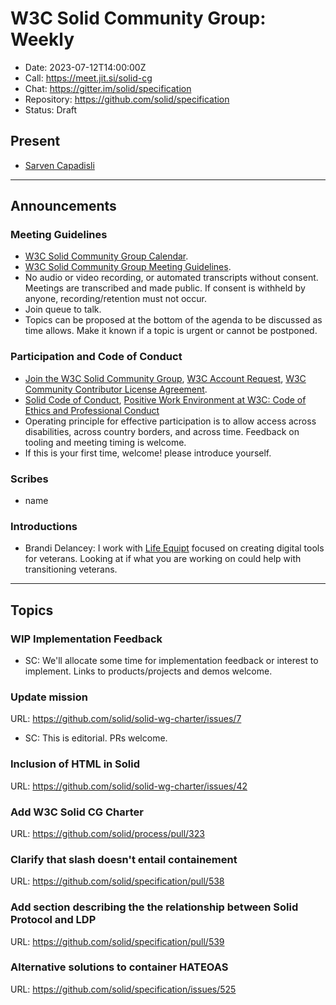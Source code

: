 # W3C Solid Community Group: Weekly

* Date: 2023-07-12T14:00:00Z
* Call: https://meet.jit.si/solid-cg
* Chat: https://gitter.im/solid/specification
* Repository: https://github.com/solid/specification
* Status: Draft

## Present
* [Sarven Capadisli](https://csarven.ca/#i)

---

## Announcements

### Meeting Guidelines
* [W3C Solid Community Group Calendar](https://www.w3.org/groups/cg/solid/calendar).
* [W3C Solid Community Group Meeting Guidelines](https://github.com/solid/specification/blob/main/meetings/README.md).
* No audio or video recording, or automated transcripts without consent. Meetings are transcribed and made public. If consent is withheld by anyone, recording/retention must not occur.
* Join queue to talk.
* Topics can be proposed at the bottom of the agenda to be discussed as time allows. Make it known if a topic is urgent or cannot be postponed.

### Participation and Code of Conduct
* [Join the W3C Solid Community Group](https://www.w3.org/community/solid/join), [W3C Account Request](http://www.w3.org/accounts/request), [W3C Community Contributor License Agreement](https://www.w3.org/community/about/agreements/cla/).
* [Solid Code of Conduct](https://github.com/solid/process/blob/main/code-of-conduct.md), [Positive Work Environment at W3C: Code of Ethics and Professional Conduct](https://www.w3.org/Consortium/cepc/)
* Operating principle for effective participation is to allow access across disabilities, across country borders, and across time. Feedback on tooling and meeting timing is welcome.
* If this is your first time, welcome! please introduce yourself.


### Scribes
* name

### Introductions
* Brandi Delancey: I work with [Life Equipt](https://www.lifequipt.com/) focused on creating digital tools for veterans. Looking at if what you are working on could help with transitioning veterans.


---


## Topics

### WIP Implementation Feedback
* SC: We'll allocate some time for implementation feedback or interest to implement. Links to products/projects and demos welcome.

### Update mission
URL: https://github.com/solid/solid-wg-charter/issues/7

* SC: This is editorial. PRs welcome.


### Inclusion of HTML in Solid
URL: https://github.com/solid/solid-wg-charter/issues/42


### Add W3C Solid CG Charter
URL: https://github.com/solid/process/pull/323


### Clarify that slash doesn't entail containement
URL: https://github.com/solid/specification/pull/538


### Add section describing the the relationship between Solid Protocol and LDP
URL: https://github.com/solid/specification/pull/539


### Alternative solutions to container HATEOAS
URL: https://github.com/solid/specification/issues/525
